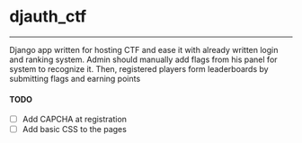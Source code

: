 # djauth_ctf
***
Django app written for hosting CTF and ease it with already written login and ranking system. Admin should manually add flags from his panel for system to recognize it. Then, registered players form leaderboards by submitting flags and earning points 

#### TODO
- [ ] Add CAPCHA at registration
- [ ] Add basic CSS to the pages
